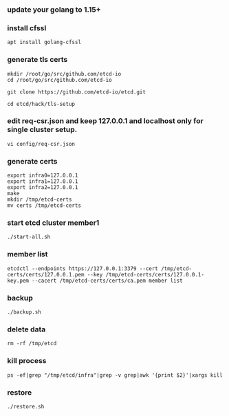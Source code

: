 ### update your golang to 1.15+
### install cfssl
```
apt install golang-cfssl
```
### generate tls certs
```
mkdir /root/go/src/github.com/etcd-io
cd /root/go/src/github.com/etcd-io
```
```
git clone https://github.com/etcd-io/etcd.git
```
```
cd etcd/hack/tls-setup
```
### edit req-csr.json and keep 127.0.0.1 and localhost only for single cluster setup.
```
vi config/req-csr.json
```
### generate certs
```
export infra0=127.0.0.1
export infra1=127.0.0.1
export infra2=127.0.0.1
make
mkdir /tmp/etcd-certs
mv certs /tmp/etcd-certs
```
### start etcd cluster member1
```
./start-all.sh
```
### member list
```
etcdctl --endpoints https://127.0.0.1:3379 --cert /tmp/etcd-certs/certs/127.0.0.1.pem --key /tmp/etcd-certs/certs/127.0.0.1-key.pem --cacert /tmp/etcd-certs/certs/ca.pem member list
```
### backup
```
./backup.sh
```
### delete data
```
rm -rf /tmp/etcd
```
### kill process
```
ps -ef|grep "/tmp/etcd/infra"|grep -v grep|awk '{print $2}'|xargs kill
```
### restore
```
./restore.sh
```
